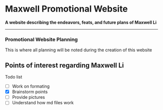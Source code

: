 # Maxwell Promotional Website
**A website describing the endeavors, feats, and future plans of Maxwell Li**

---
### Promotional Website Planning
This is where all planning will be noted during the creation of this website

Points of interest regarding Maxwell Li
- 

Todo list
- [ ] Work on formating 
- [x] Brainstorm points
- [ ] Provide pictures 
- [ ] Understand how md files work
